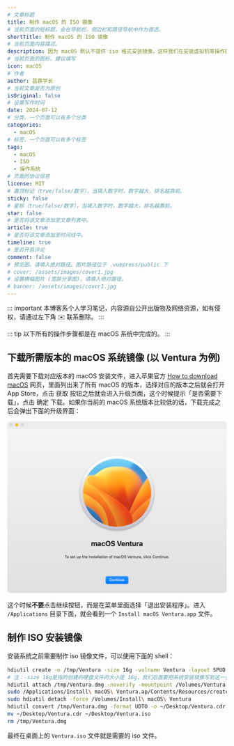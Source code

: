 ```yaml
---
# 文章标题
title: 制作 macOS 的 ISO 镜像
# 当前页面的短标题，会在导航栏、侧边栏和路径导航中作为首选。
shortTitle: 制作 macOS 的 ISO 镜像
# 当前页面内容描述。
description: 因为 macOS 默认不提供 iso 格式安装镜像，这样我们在安装虚拟机等操作的时候会比较麻烦，本文提供一种方法可以在 macOS 操作系统中制作最新版本的 ISO 镜像。
# 当前页面的图标，建议填写
icon: macOS
# 作者
author: 昌霖学长
# 当前文章是否为原创
isOriginal: false
# 设置写作时间
date: 2024-07-12
# 分类，一个页面可以有多个分类
categories: 
  - macOS
# 标签，一个页面可以有多个标签
tags: 
  - macOS
  - ISO
  - 操作系统
# 页面的协议信息
license: MIT 
# 置顶标记（true/false/数字），当填入数字时，数字越大，排名越靠前。
sticky: false
# 星标（true/false/数字），当填入数字时，数字越大，排名越靠前。
star: false
# 是否将该文章添加至文章列表中。
article: true
# 是否将该文章添加至时间线中。
timeline: true
# 是否开启评论
comment: false
# 预览图。请填入绝对路径。图片路径位于 .vuepress/public 下
# cover: /assets/images/cover1.jpg
# 设置横幅图片 (宽屏分享图)，请填入绝对路径。
# banner: /assets/images/cover1.jpg
---
```


::: important
本博客系个人学习笔记，内容源自公开出版物及网络资源，如有侵权，请通过左下角 ✉️ 联系删除。
:::

::: tip
以下所有的操作步骤都是在 macOS 系统中完成的。
:::

## 下载所需版本的 macOS 系统镜像 (以 Ventura 为例)

首先需要下载对应版本的 macOS 安装文件，进入苹果官方 [How to download macOS](https://support.apple.com/zh-cn/HT211683) 网页，里面列出来了所有 macOS 的版本，选择对应的版本之后就会打开 App Store，点击 <kbd>获取</kbd> 按钮之后就会进入升级页面，这个时候提示「是否需要下载」，点击 <kbd>确定</kbd> 下载。如果你当前的 macOS 系统版本比较低的话，下载完成之后会弹出下面的升级界面：

![macOS升级安装页面](/assets/postsimages/2024-07-12-制作macOS的ISO镜像/01-macOS升级安装页面.png)

这个时候**不要**点击继续按钮，而是在菜单里面选择「退出安装程序」。进入 `/Applications` 目录下面，就会看到一个 `Install macOS Ventura.app` 文件。

## 制作 ISO 安装镜像

安装系统之前需要制作 iso 镜像文件，可以使用下面的 shell：

```zsh
hdiutil create -o /tmp/Ventura -size 16g -volname Ventura -layout SPUD -fs HFS+J
# 注：-size 16g是指的创建的硬盘文件的大小是 16g，我们后面要把系统安装镜像写到这一步创建的硬盘文件中，因此这个文件大小至少应该大于系统镜像。
hdiutil attach /tmp/Ventura.dmg -noverify -mountpoint /Volumes/Ventura
sudo /Applications/Install\ macOS\ Ventura.ap/Contents/Resources/createinstallmedia --volume /Volumes/Ventura --nointeraction
sudo hdiutil detach -force /Volumes/Install\ macOS\ Ventura
hdiutil convert /tmp/Ventura.dmg -format UDTO -o ~/Desktop/Ventura.cdr
mv ~/Desktop/Ventura.cdr ~/Desktop/Ventura.iso
rm /tmp/Ventura.dmg
```

最终在桌面上的 `Ventura.iso` 文件就是需要的 iso 文件。
